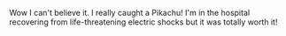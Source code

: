 Wow I can't believe it. I really caught a Pikachu! I'm in the hospital recovering from life-threatening electric shocks but it was totally worth it!
